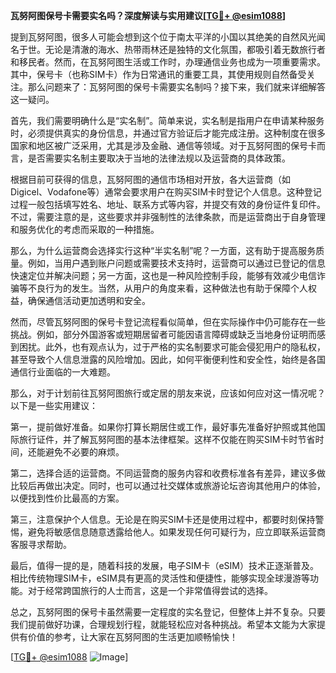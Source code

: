 **瓦努阿图保号卡需要实名吗？深度解读与实用建议[[TG💪+ @esim1088](https://t.me/s/esim1088)]**

提到瓦努阿图，很多人可能会想到这个位于南太平洋的小国以其绝美的自然风光闻名于世。无论是清澈的海水、热带雨林还是独特的文化氛围，都吸引着无数旅行者和移民者。然而，在瓦努阿图生活或工作时，办理通信业务也成为一项重要需求。其中，保号卡（也称SIM卡）作为日常通讯的重要工具，其使用规则自然备受关注。那么问题来了：瓦努阿图的保号卡需要实名制吗？接下来，我们就来详细解答这一疑问。

首先，我们需要明确什么是“实名制”。简单来说，实名制是指用户在申请某种服务时，必须提供真实的身份信息，并通过官方验证后才能完成注册。这种制度在很多国家和地区被广泛采用，尤其是涉及金融、通信等领域。对于瓦努阿图的保号卡而言，是否需要实名制主要取决于当地的法律法规以及运营商的具体政策。

根据目前可获得的信息，瓦努阿图的通信市场相对开放，各大运营商（如Digicel、Vodafone等）通常会要求用户在购买SIM卡时登记个人信息。这种登记过程一般包括填写姓名、地址、联系方式等内容，并提交有效的身份证件复印件。不过，需要注意的是，这些要求并非强制性的法律条款，而是运营商出于自身管理和服务优化的考虑而采取的一种措施。

那么，为什么运营商会选择实行这种“半实名制”呢？一方面，这有助于提高服务质量。例如，当用户遇到账户问题或需要技术支持时，运营商可以通过已登记的信息快速定位并解决问题；另一方面，这也是一种风险控制手段，能够有效减少电信诈骗等不良行为的发生。当然，从用户的角度来看，这种做法也有助于保障个人权益，确保通信活动更加透明和安全。

然而，尽管瓦努阿图的保号卡登记流程看似简单，但在实际操作中仍可能存在一些挑战。例如，部分外国游客或短期居留者可能因语言障碍或缺乏当地身份证明而感到困扰。此外，也有观点认为，过于严格的实名制要求可能会侵犯用户的隐私权，甚至导致个人信息泄露的风险增加。因此，如何平衡便利性和安全性，始终是各国通信行业面临的一大难题。

那么，对于计划前往瓦努阿图旅行或定居的朋友来说，应该如何应对这一情况呢？以下是一些实用建议：

第一，提前做好准备。如果你打算长期居住或工作，最好事先准备好护照或其他国际旅行证件，并了解瓦努阿图的基本法律框架。这样不仅能在购买SIM卡时节省时间，还能避免不必要的麻烦。

第二，选择合适的运营商。不同运营商的服务内容和收费标准各有差异，建议多做比较后再做出决定。同时，也可以通过社交媒体或旅游论坛咨询其他用户的体验，以便找到性价比最高的方案。

第三，注意保护个人信息。无论是在购买SIM卡还是使用过程中，都要时刻保持警惕，避免将敏感信息随意透露给他人。如果发现任何可疑行为，应立即联系运营商客服寻求帮助。

最后，值得一提的是，随着科技的发展，电子SIM卡（eSIM）技术正逐渐普及。相比传统物理SIM卡，eSIM具有更高的灵活性和便捷性，能够实现全球漫游等功能。对于经常跨国旅行的人士而言，这是一个非常值得尝试的选择。

总之，瓦努阿图的保号卡虽然需要一定程度的实名登记，但整体上并不复杂。只要我们提前做好功课，合理规划行程，就能轻松应对各种挑战。希望本文能为大家提供有价值的参考，让大家在瓦努阿图的生活更加顺畅愉快！

[[TG💪+ @esim1088](https://t.me/s/esim1088) ![Image](https://i.postimg.cc/4NQfJmqS/Snipaste-2025-05-13-00-14-12.png)]